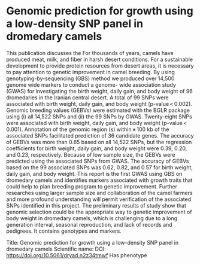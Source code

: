 # Genomic prediction for growth using a low-density SNP panel in dromedary camels

This publication discusses the For thousands of years, camels have produced meat, milk, and fiber in harsh desert conditions. For a sustainable development to provide protein resources from desert areas, it is necessary to pay attention to genetic improvement in camel breeding. By using genotyping-by-sequencing (GBS) method we produced over 14,500 genome wide markers to conduct a genome- wide association study (GWAS) for investigating the birth weight, daily gain, and body weight of 96 dromedaries in the Iranian central desert. A total of 99 SNPs were associated with birth weight, daily gain, and body weight (p-value < 0.002). Genomic breeding values (GEBVs) were estimated with the BGLR package using (i) all 14,522 SNPs and (ii) the 99 SNPs by GWAS. Twenty-eight SNPs were associated with birth weight, daily gain, and body weight (p-value < 0.001). Annotation of the genomic region (s) within ± 100 kb of the associated SNPs facilitated prediction of 36 candidate genes. The accuracy of GEBVs was more than 0.65 based on all 14,522 SNPs, but the regression coefficients for birth weight, daily gain, and body weight were 0.39, 0.20, and 0.23, respectively. Because of low sample size, the GEBVs were predicted using the associated SNPs from GWAS. The accuracy of GEBVs based on the 99 associated SNPs was 0.62, 0.82, and 0.57 for birth weight, daily gain, and body weight. This report is the first GWAS using GBS on dromedary camels and identifies markers associated with growth traits that could help to plan breeding program to genetic improvement. Further researches using larger sample size and collaboration of the camel farmers and more profound understanding will permit verification of the associated SNPs identified in this project. The preliminary results of study show that genomic selection could be the appropriate way to genetic improvement of body weight in dromedary camels, which is challenging due to a long generation interval, seasonal reproduction, and lack of records and pedigrees.
It contains  genotypes and  markers.

Title: Genomic prediction for growth using a low-density SNP panel in dromedary camels
Scientific name: 
DOI: https://doi.org/10.5061/dryad.n2z34tmwf
Has phenotype 

